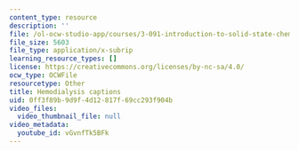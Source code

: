 ```yaml
---
content_type: resource
description: ''
file: /ol-ocw-studio-app/courses/3-091-introduction-to-solid-state-chemistry-fall-2018/vGvnfTk5BFk_captions.webvtt
file_size: 5603
file_type: application/x-subrip
learning_resource_types: []
license: https://creativecommons.org/licenses/by-nc-sa/4.0/
ocw_type: OCWFile
resourcetype: Other
title: Hemodialysis captions
uid: 0ff3f89b-9d9f-4d12-817f-69cc293f904b
video_files:
  video_thumbnail_file: null
video_metadata:
  youtube_id: vGvnfTk5BFk
---
```

